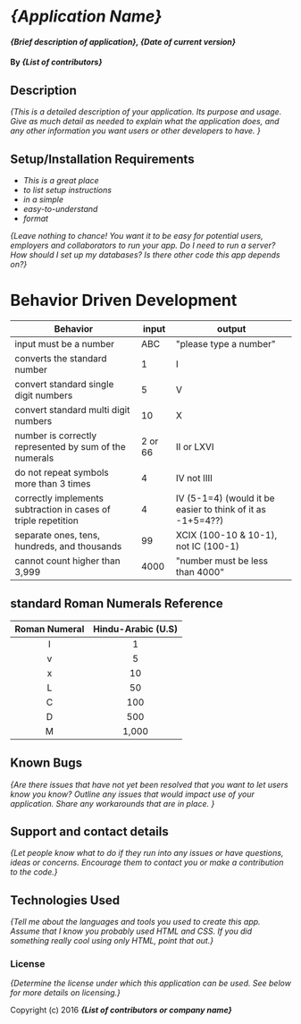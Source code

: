 # _{Application Name}_

#### _{Brief description of application}, {Date of current version}_

#### By _**{List of contributors}**_

## Description

_{This is a detailed description of your application. Its purpose and usage.  Give as much detail as needed to explain what the application does, and any other information you want users or other developers to have. }_

## Setup/Installation Requirements

* _This is a great place_
* _to list setup instructions_
* _in a simple_
* _easy-to-understand_
* _format_

_{Leave nothing to chance! You want it to be easy for potential users, employers and collaborators to run your app. Do I need to run a server? How should I set up my databases? Is there other code this app depends on?}_

# Behavior Driven Development

|Behavior | input | output|
|--- | --- | ---|
|input must be a number | ABC | "please type a number"|
|converts the standard number | 1 | I|
|convert standard single digit numbers | 5| V |
| convert standard multi digit numbers| 10 | X |
|number is correctly represented by sum of the numerals | 2 or 66 | II or LXVI |
|do not repeat symbols more than 3 times | 4 | IV not IIII|
|correctly implements subtraction in cases of triple repetition | 4 | IV (5-1=4) (would it be easier to think of it as -1+5=4??)|
|separate ones, tens, hundreds, and thousands | 99 | XCIX (100-10 & 10-1), not IC (100-1)|
|cannot count higher than 3,999 | 4000 | "number must be less than 4000"|

## standard Roman Numerals Reference
|Roman Numeral | Hindu-Arabic (U.S)|
|:---:|:---:|
| I | 1 |
| v | 5 |
| x | 10|
| L | 50|
| C |100|
| D |500|
|M|1,000|

## Known Bugs

_{Are there issues that have not yet been resolved that you want to let users know you know?  Outline any issues that would impact use of your application.  Share any workarounds that are in place. }_

## Support and contact details

_{Let people know what to do if they run into any issues or have questions, ideas or concerns.  Encourage them to contact you or make a contribution to the code.}_

## Technologies Used

_{Tell me about the languages and tools you used to create this app. Assume that I know you probably used HTML and CSS. If you did something really cool using only HTML, point that out.}_

### License

*{Determine the license under which this application can be used.  See below for more details on licensing.}*

Copyright (c) 2016 **_{List of contributors or company name}_**
